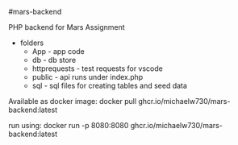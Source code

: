 #mars-backend

PHP backend for Mars Assignment

- folders
  - App - app code
  - db - db store
  - httprequests - test requests for vscode
  - public - api runs under index.php
  - sql - sql files for creating tables and seed data

Available as docker image:
docker pull ghcr.io/michaelw730/mars-backend:latest

run using:
docker run -p 8080:8080 ghcr.io/michaelw730/mars-backend:latest
